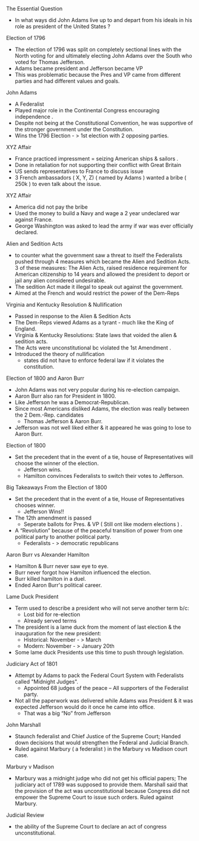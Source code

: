 <!-----

Yay, no errors, warnings, or alerts!

Conversion time: 0.729 seconds.


Using this Markdown file:

1. Paste this output into your source file.
2. See the notes and action items below regarding this conversion run.
3. Check the rendered output (headings, lists, code blocks, tables) for proper
   formatting and use a linkchecker before you publish this page.

Conversion notes:

* Docs to Markdown version 1.0β34
* Fri Sep 01 2023 06:33:35 GMT-0700 (PDT)
* Source doc: Copy of Unit 1-6
----->


The Essential Question
* In what ways did John Adams live up to and depart from his ideals in his role as president of the United States ?

Election of 1796
* The election of 1796 was split on completely sectional lines with the North voting for and ultimately electing John Adams over the South who voted for Thomas Jefferson.
* Adams became president and Jefferson became VP  
* This was problematic because the Pres and VP came from different parties and had different values and goals.

John Adams
* A Federalist
* Played major role in the Continental Congress encouraging independence .
* Despite not being at the Constitutional Convention, he was supportive of the stronger government under the Constitution.
* Wins the 1796 Election - > 1st election with 2 opposing parties.

XYZ Affair
* France practiced impressment = seizing American ships & sailors .
* Done in retaliation for not supporting their conflict with Great Britain
* US sends representatives to France to discuss issue 
* 3 French ambassadors ( X, Y, Z) ( named by Adams ) wanted a bribe ( 250k ) to even talk about the issue.

XYZ Affair
* America did not pay the bribe 
* Used the money to build a Navy and wage a 2 year undeclared war against France.
* George Washington was asked to lead the army if war was ever officially declared.

Alien and Sedition Acts
* to counter what the government saw a threat to itself the Federalists pushed through 4 measures which became the Alien and Sedition Acts. 3 of these measures:  The Alien Acts, raised residence requirement for American citizenship to 14 years and allowed the president to deport or jail any alien considered undesirable.
* The sedition Act made it illegal to speak out against the government.
* Aimed at the French and would restrict the power of the Dem-Reps

Virginia and Kentucky Resolution & Nullification
* Passed in response to the Alien & Sedition Acts
* The Dem-Reps viewed Adams as a tyrant - much like the King of England.
* Virginia & Kentucky Resolutions:  State laws that voided the alien & sedition acts.
* The Acts were unconstitutional bc violated the 1st Amendment .
* Introduced the theory of nullification
    * states did not have to enforce federal law if it violates the constitution.

Election of 1800 and Aaron Burr
* John Adams was not very popular during his re-election campaign.
* Aaron Burr also ran for President in 1800.
* Like Jefferson he was a Democrat-Republican.
* Since most Americans disliked Adams, the election was really between the 2 Dem.-Rep. candidates
    * Thomas Jefferson & Aaron Burr.
* Jefferson was not well liked either & it appeared he was going to lose to Aaron Burr.

Election of 1800
* Set the precedent that in the event of a tie, house of Representatives will choose the winner of the election.
    * Jefferson wins.
    * Hamilton convinces Federalists to switch their votes to Jefferson.

Big Takeaways From the Election of 1800
* Set the precedent that in the event of a tie, House of Representatives chooses winner.
    * Jefferson Wins!!
*  The 12th amendment is passed
    * Seperate ballots for Pres. & VP ( Still ont like modern elections ) .
* A “Revolution” because of the peaceful transition of power from one political party to another political party.
    * Federalists - > democratic republicans 

Aaron Burr vs Alexander Hamilton
* Hamilton & Burr never saw eye to eye.
* Burr never forgot how Hamilton influenced the election.
* Burr killed hamilton in a duel.
* Ended Aaron Burr's political career.

Lame Duck President
* Term used to describe a president who will not serve another term b/c:
    * Lost bid for re-election
    * Already served terms
* The president is a lame duck from the moment of last election & the inauguration for the new president:
    * Historical:  November - > March
    * Modern:  November - > January 20th
* Some lame duck Presidents use this time to push through legislation.

Judiciary Act of 1801
* Attempt by Adams to pack the Federal Court System with Federalists called "Midnight Judges".
    * Appointed 68 judges of the peace – All supporters of the Federalist party.
* Not all the paperwork was delivered while Adams was President & it was expected Jefferson would do it once he came into office.
    * That was a big “No” from Jefferson

John Marshall
* Staunch federalist and Chief Justice of the Supreme Court; Handed down decisions that would strengthen the Federal and Judicial Branch.
* Ruled against Marbury ( a federalist ) in the Marbury vs Madison court case.

Marbury v Madison
* Marbury was a midnight judge who did not get his official papers; The judiciary act of 1789 was supposed to provide them. Marshall said that the provision of the act was unconstitutional because Congress did not empower the Supreme Court to issue such orders. Ruled against Marbury.

Judicial Review
* the ability of the Supreme Court to declare an act of congress unconstitutional.

